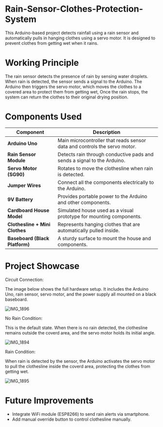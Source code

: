 # Rain-Sensor-Clothes-Protection-System
This Arduino-based project detects rainfall using a rain sensor and automatically pulls in hanging clothes using a servo motor. It is designed to prevent clothes from getting wet when it rains.

# Working Principle
The rain sensor detects the presence of rain by sensing water droplets. When rain is detected, the sensor sends a signal to the Arduino. The Arduino then triggers the servo motor, which moves the clothes to a covered area to protect them from getting wet, Once the rain stops, the system can return the clothes to their original drying position.

# Components Used

| Component                      | Description                                                               |
| ------------------------------ | ------------------------------------------------------------------------- |
| **Arduino Uno**                | Main microcontroller that reads sensor data and controls the servo motor. |
| **Rain Sensor Module**         | Detects rain through conductive pads and sends a signal to the Arduino.   |
| **Servo Motor (SG90)**         | Rotates to move the clothesline when rain is detected.                    |
| **Jumper Wires**               | Connect all the components electrically to the Arduino.                   |
| **9V Battery**                 | Provides portable power to the Arduino and other components.              |
| **Cardboard House Model**      | Simulated house used as a visual prototype for mounting components.       |
| **Clothesline + Mini Clothes** | Represents hanging clothes that are automatically pulled inside.          |
| **Baseboard (Black Platform)** | A sturdy surface to mount the house and components.                       |

# Project Showcase

Circuit Connection:

The image below shows the full hardware setup. It includes the Arduino Uno, rain sensor, servo motor, and the power supply all mounted on a black baseboard.

![IMG_1896](https://github.com/user-attachments/assets/bb8300f3-62cc-4974-aba3-03f36dce9e0d)

No Rain Condition:

This is the default state. When there is no rain detected, the clothesline remains outside the coverd area, and the servo motor holds its initial angle.

![IMG_1894](https://github.com/user-attachments/assets/e575addb-0d60-4155-8393-72c4a1b41d68)

Rain Condition:

When rain is detected by the sensor, the Arduino activates the servo motor to pull the clothesline inside the coverd area, protecting the clothes from getting wet.

![IMG_1895](https://github.com/user-attachments/assets/fc0f7e98-4518-4156-aaf4-abccea094ca9)


# Future Improvements
- Integrate WiFi module (ESP8266) to send rain alerts via smartphone.
- Add manual override button to control clothesline manually.
